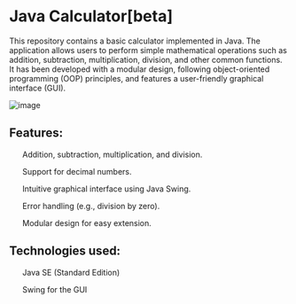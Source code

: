 <h1>Java Calculator[beta]</h1>

<p>This repository contains a basic calculator implemented in Java. The application allows users to perform simple mathematical operations such as addition, subtraction, multiplication, division, and other common functions. It has been developed with a modular design, following object-oriented programming (OOP) principles, and features a user-friendly graphical interface (GUI).</p>


![image](https://github.com/user-attachments/assets/acbbac7c-4af5-4b9d-bab3-2b4be71dcc12)

<h2>Features:</h2>

<ls>

<ol>Addition, subtraction, multiplication, and division.</ol>
<ol>Support for decimal numbers.</ol>
<ol>Intuitive graphical interface using Java Swing.</ol>
<ol>Error handling (e.g., division by zero).</ol>
<ol>Modular design for easy extension.</ol>

<h2>Technologies used:</h2>

<ol>Java SE (Standard Edition)</ol>
<ol>Swing for the GUI</ol>
